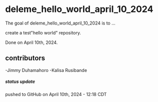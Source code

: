 
# deleme_hello_world_april_10_2024

<!-- badges: start -->
<!-- badges: end -->

The goal of deleme_hello_world_april_10_2024 is to ...

create a test"hello world" repository.

Done on April 10th, 2024.

## contributors
-Jimmy Duhamahoro
-Kalisa Rusibande


##### status update

pushed to GitHub on April 10th, 2024 - 12:18 CDT